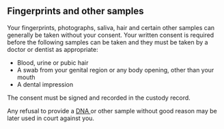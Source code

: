 ##  Fingerprints and other samples

Your fingerprints, photographs, saliva, hair and certain other samples can
generally be taken without your consent. Your written consent is required
before the following samples can be taken and they must be taken by a doctor
or dentist as appropriate:

  * Blood, urine or pubic hair 
  * A swab from your genital region or any body opening, other than your mouth 
  * A dental impression 

The consent must be signed and recorded in the custody record.

Any refusal to provide a [ DNA ](/en/justice/evidence/dna-evidence/) or other
sample without good reason may be later used in court against you.
